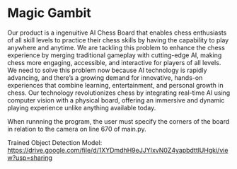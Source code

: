# Magic Gambit
Our product is a ingenuitive AI Chess Board that enables chess enthusiasts of all skill levels to practice their chess skills by having the capability to play anywhere and anytime. We are tackling this problem to enhance the chess experience by merging traditional gameplay with cutting-edge AI, making chess more engaging, accessible, and interactive for players of all levels. We need to solve this problem now because AI technology is rapidly advancing, and there’s a growing demand for innovative, hands-on experiences that combine learning, entertainment, and personal growth in chess. Our technology revolutionizes chess by integrating real-time AI using computer vision with a physical board, offering an immersive and dynamic playing experience unlike anything available today.

When runnning the program, the user must specify the corners of the board in relation to the camera on line 670 of main.py.

Trained Object Detection Model: https://drive.google.com/file/d/1XYDmdhH9eJJYIxvN0Z4yapbdttlUHgki/view?usp=sharing
